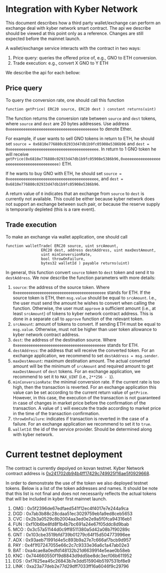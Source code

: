 # Integration with Kyber Network
This document describes how a third party wallet/exchange can perform an exchange deal
with kyber network smart contract.
The api we describe should be viewed at this point only as a reference.
Changes are still expected before the mainnet launch.

A wallet/exchange service interacts with the contract in two ways:
1. Price query: queries the offered price of, e.g., GNO to ETH conversion.
2. Trade execution: e.g., convert X GNO to Y ETH

We describe the api for each bellow:

## Price query
To query the conversion rate, one should call this function
```
function getPrice( ERC20 source, ERC20 dest ) constant returns(uint)
```
The function returns the conversion rate between `source` and `dest` tokens,
where `source` and `dest` are 20 bytes addresses.
Use address `0xeeeeeeeeeeeeeeeeeeeeeeeeeeeeeeeeeeeeeeee` to denote Ether.

For example, if user wants to sell GNO tokens in return to ETH, he should set
`source = 0x6810e776880c02933d47db1b9fc05908e5386b96` and
`dest = 0xeeeeeeeeeeeeeeeeeeeeeeeeeeeeeeeeeeeeeeee`.
In return to 1 GNO token he will receive
`getPrice(0x6810e776880c02933d47db1b9fc05908e5386b96,0xeeeeeeeeeeeeeeeeeeeeeeeeeeeeeeeeeeeeeeee)` ETH.

If he wants to buy GNO with ETH, he should set
`source =  0xeeeeeeeeeeeeeeeeeeeeeeeeeeeeeeeeeeeeeeee`, and
`dest = 0x6810e776880c02933d47db1b9fc05908e5386b96`.

A return value of `0` indicates that an exchange from `source` to `dest` is
currently not available.
This could be either because kyber network does not support an exchange between such pair,
or because the reserve supply is temporarily depleted (this is a rare event).

## Trade execution
To make an exchange via wallet application, one should call
```
function walletTrade( ERC20 source, uint srcAmount,
                ERC20 dest, address destAddress, uint maxDestAmount,
                uint minConversionRate,
                bool throwOnFailure,
                bytes32 walletId ) payable returns(uint)
```
In general, this function convert `source` token to `dest` token and send it
to `destAddress`.
We now describe the function parameters with more details:
1. `source`: the address of the source token. Where `0xeeeeeeeeeeeeeeeeeeeeeeeeeeeeeeeeeeeeeeee` stands for ETH. If the source token is ETH, then `msg.value` should be equal to `srcAmount`.
I.e., the user must send the amount he wishes to convert when calling the function.
Otherwise, the user must `approve` a sufficient amount (i.e., at least `srcAmount`) of tokens
to kyber network contract address. This is done in a separate call to `approve` function
of the relevant token.
2. `srcAmount`: amount of tokens to convert. If sending ETH must be equal to `msg.value`.
Otherwise, must not be higher than user token allowance to kyber network contract address.
3. `dest`: the address of the destination source. Where `0xeeeeeeeeeeeeeeeeeeeeeeeeeeeeeeeeeeeeeeee` stands for ETH.
4. `destAddress`: the address that will receive the converted token.
For an exchange application, we recommend to set
`destAddress = msg.sender`.
5. `maxDestAmount`: maximum destination amount.
The actual converted amount will be the minimum of `srcAmount` and required amount
to get `maxDestAmount` of `dest` tokens.
For an exchange application, we recommend to set it to `MAX_UINT` (i.e., `2**256 - 1`).
6. `minConversionRate`: the minimal conversion rate. If the current rate is too high, then the
transaction is reverted.
For an exchange application this value can be set according to the current return value of
`getPrice`. However, in this case, the execution of the transaction is not guaranteed
in case of changes in market price before the confirmation of the transaction.
A value of `1` will execute the trade according to market price in the time
of the transaction confirmation.
7. `throwOnFailure`: indicates if transaction is reverted in the case of a failure.
For an exchange application we recommend to set it to `true`.
8. `walletId`: the id of the service provider. Should be determined along with
kyber network.

# Current testnet deployment
The contract is currently depolyed on kovan testnet.
Kyber Network contract address is [0x241702db94b4ff17429c749925f16ae5f0929668](https://kovan.etherscan.io/address/0x241702db94b4ff17429c749925f16ae5f0929668#code).

In order to demonstrate the use of the token we also deployed testnet tokens.
Below is a list of the token addresses and names. It should be note that this list is not final and does not necessarily reflects the actual tokens that will be included in kyber first mainnet launch.

1. OMG : 0x5f2396de67edfaed541f12ec4f4017e7e244a9ca
2. DGD : 0x7ab3b88c28cdaa51ec3029759eb1a9ed8ceb5653
3. CVC : 0x2b3a0529c8b2004aa3ed0e2e9a5f0fca94316eb1
4. FUN : 0xf10b6be8fd8f1b4b7bc691a24e67f05ddc8d9bab
5. MCO : 0x3c57a51144d0c9ff8511380a5d42a08b7f90289c
6. GNT : 0x103cbe3519bfd739b01279c64f15d504773996ee
7. ADX : 0x93aeb71991d4e5c893b9a27e7c666af7bcb9d957
8. PAY : 0x4f1f07247055e66c2c7c9333e36a6c1a47ab02e3
9. BAT : 0xa4cae8a0edfd148132b21d6639914e5eae0b58eb
10. KNC : 0x744660550f19d8843d9dd5be8dc3ecf06b611952
11. EOS : 0xf7625ea45c26843b7e3dd515904b5197531bf8e9
12. LINK : 0xa23a77deb2e77d29dff7033ff16a6046f9c29796
